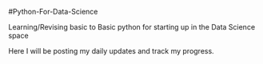 #Python-For-Data-Science

Learning/Revising basic to Basic python for starting up in the Data Science space

Here I will be posting my daily updates and track my progress.
